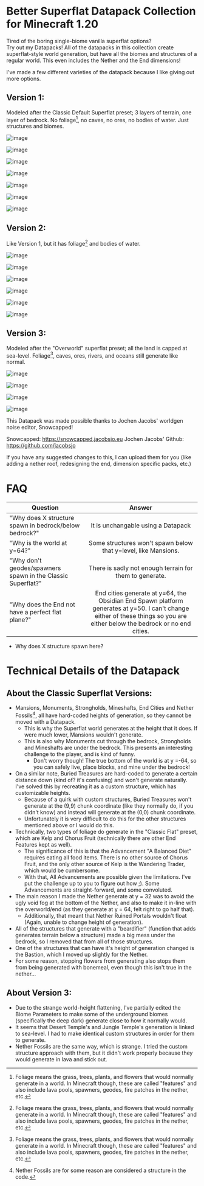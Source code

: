 # Better Superflat Datapack Collection for Minecraft 1.20

Tired of the boring single-biome vanilla superflat options?  
Try out my Datapacks!
All of the datapacks in this collection create superflat-style world generation, but have all the biomes and structures of a regular world.
This even includes the Nether and the End dimensions! 

I've made a few different varieties of the datapack because I like giving out more options.

## Version 1:
Modeled after the Classic Default Superflat preset; 3 layers of terrain, one layer of bedrock. No foliage[^1], no caves, no ores, no bodies of water. Just structures and biomes.

![image](https://github.com/Quidvio/Better-Superflat-Datapacks/assets/105707614/aae4e032-2fba-4e81-8119-73131e2e13ac)

![image](https://github.com/Quidvio/Better-Superflat-Datapacks/assets/105707614/b492b571-a7a5-467a-8de6-629dac9df25b)

![image](https://github.com/Quidvio/Better-Superflat-Datapacks/assets/105707614/1179e612-1e43-4ce4-9423-28cb9133376e)

![image](https://github.com/Quidvio/Better-Superflat-Datapacks/assets/105707614/d81be696-5c3e-42d9-a50a-1f7a3edb2b48)

![image](https://github.com/Quidvio/Better-Superflat-Datapacks/assets/105707614/1991470e-91a9-4e57-82cd-90be218a16ec)

![image](https://github.com/Quidvio/Better-Superflat-Datapacks/assets/105707614/a46fdac3-33d6-4673-810f-0c901d441fc4)

![image](https://github.com/Quidvio/Better-Superflat-Datapacks/assets/105707614/6e1bd23a-4151-48f8-b0b1-a5a0fa8ae7ca)

## Version 2:
Like Version 1, but it has foliage[^1] and bodies of water.

![image](https://github.com/Quidvio/Better-Superflat-Datapacks/assets/105707614/d0c1350f-9d1f-46e4-a885-cf145215176c)

![image](https://github.com/Quidvio/Better-Superflat-Datapacks/assets/105707614/2a50fb65-c548-4d82-893e-bf3ae2188324)

![image](https://github.com/Quidvio/Better-Superflat-Datapacks/assets/105707614/7ec717c7-0a71-4ae5-85d5-7b68ba91cbc5)

![image](https://github.com/Quidvio/Better-Superflat-Datapacks/assets/105707614/10b03050-b954-426b-8969-0500984e38b6)

![image](https://github.com/Quidvio/Better-Superflat-Datapacks/assets/105707614/bcf8dbf1-8653-4565-8383-cada8482f843)

![image](https://github.com/Quidvio/Better-Superflat-Datapacks/assets/105707614/10e01662-0d3d-44f4-9b7f-ff8c4e01e5c3)

## Version 3:
Modeled after the "Overworld" superflat preset; all the land is capped at sea-level. Foliage[^1], caves, ores, rivers, and oceans still generate like normal.

![image](https://github.com/Quidvio/Better-Superflat/assets/105707614/25ddc01a-0c9f-4274-9f9b-45a6c1b4b16e)

![image](https://github.com/Quidvio/Better-Superflat-Datapacks/assets/105707614/b7c5dab9-1970-43f0-95d4-8d2b1ba4e755)

![image](https://github.com/Quidvio/Better-Superflat-Datapacks/assets/105707614/fa199173-4587-48ab-b076-b3ef3b38a625)

![image](https://github.com/Quidvio/Better-Superflat/assets/105707614/9b2e85d0-8783-42af-a372-0487639c9657)


[^1]: Foliage means the grass, trees, plants, and flowers that would normally generate in a world. In Minecraft though, these are called "features" and also include lava pools, spawners, geodes, fire patches in the nether, etc.

This Datapack was made possible thanks to Jochen Jacobs' worldgen noise editor, Snowcapped!

Snowcapped: https://snowcapped.jacobsjo.eu
Jochen Jacobs' Github: https://github.com/jacobsjo

If you have any suggested changes to this, I can upload them for you (like adding a nether roof, redesigning the end, dimension specific packs, etc.)

# FAQ
| Question       | Answer         |
| ------------- |:-------------:|
| "Why does X structure spawn in bedrock/below bedrock?"     | It is unchangable using a Datapack |
|   "Why is the world at y=64?"   | Some structures won't spawn below that y=level, like Mansions.      |
| "Why don't geodes/spawners spawn in the Classic Superflat?" | There is sadly not enough terrain for them to generate.     |
| "Why does the End not have a perfect flat plane?"     | End cities generate at y=64, the Obsidian End Spawn platform generates at y=50. I can't change either of these things so you are either below the bedrock or no end cities.         |
* Why does X structure spawn here?

# Technical Details of the Datapack

## About the Classic Superflat Versions:
* Mansions, Monuments, Strongholds, Mineshafts, End Cities and Nether Fossils[^2], all have hard-coded heights of generation, so they cannot be moved with a Datapack.  
  * This is why the Superflat world generates at the height that it does. If were much lower, Mansions wouldn't generate.
  * This is also why Monuments cut through the bedrock, Strongholds and Mineshafts are under the bedrock. This presents an interesting challenge to the player, and is kind of funny.
    * Don't worry though! The true bottom of the world is at y =-64, so you can safely live, place blocks, and mine under the bedrock!
* On a similar note, Buried Treasures are hard-coded to generate a certain distance down (kind of? it's confusing) and won't generate naturally. I've solved this by recreating it as a custom structure, which has customizable heights. 
  * Because of a quirk with custom structures, Buried Treasures won't generate at the (9,9) chunk coordinate (like they normally do, if you didn't know) and instead will generate at the (0,0) chunk coordinate. 
  * Unfortunately it is very difficult to do this for the other structures mentioned above or I would do this.
* Technically, two types of foliage do generate in the "Classic Flat" preset, which are Kelp and Chorus Fruit (technically there are other End Features kept as well).
  * The significance of this is that the Advancement "A Balanced Diet" requires eating all food items. There is no other source of Chorus Fruit, and the only other source of Kelp is the Wandering Trader, which would be cumbersome.
  * With that, All Advancements are possible given the limitations. I've put the challenge up to you to figure out how ;). Some Advancements are straight-forward, and some convoluted.
* The main reason I made the Nether generate at y = 32 was to avoid the ugly void fog at the bottom of the Nether, and also to make it in-line with the overworld/end (as they generate at y = 64, felt right to go half that).
  * Additionally, that meant that Nether Ruined Portals wouldn't float (Again, unable to change height of generation).
* All of the structures that generate with a "beardifier" (function that adds generates terrain below a structure) made a big mess under the bedrock, so I removed that from all of those structures.
* One of the structures that can have it's height of generation changed is the Bastion, which I moved up slightly for the Nether.
* For some reason, stopping flowers from generating also stops them from being generated with bonemeal, even though this isn't true in the nether...

## About Version 3:
* Due to the strange world-height flattening, I've partially edited the Biome Parameters to make some of the underground biomes (specifically the deep dark) generate close to how it normally would.
* It seems that Desert Temple's and Jungle Temple's generation is linked to sea-level. I had to make identical custom structures in order for them to generate.
* Nether Fossils are the same way, which is strange. I tried the custom structure approach with them, but it didn't work properly because they would generate in lava and stick out.

[^2]: Nether Fossils are for some reason are considered a structure in the code.
